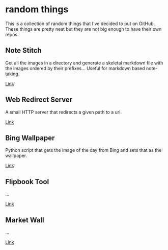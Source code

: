 # random things
This is a collection of random things that I've decided to put on GitHub. These things are pretty neat but they are not big enough to have their own repos.

## Note Stitch

Get all the images in a directory and generate a skeletal markdown file with the images ordered by their prefixes... Useful for markdown based note-taking.

[Link](notestitch) 

## Web Redirect Server

A small HTTP server that redirects a given path to a url.

[Link](WebRedirect)

## Bing Wallpaper

Python script that gets the image of the day from Bing and sets that as the wallpaper.

[Link](BingWallpaper)

## Flipbook Tool

...

[Link](Flipbook)

## Market Wall

...

[Link](Market%20Wall)

